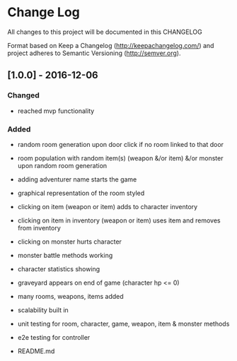 # Change Log
All changes to this project will be documented in this CHANGELOG

Format based on Keep a Changelog (http://keepachangelog.com/)
and project adheres to Semantic Versioning (http://semver.org).


## [1.0.0] - 2016-12-06
### Changed
- reached mvp functionality

### Added
- random room generation upon door click if no room linked to that door
- room population with random item(s) (weapon &/or item) &/or monster upon random room generation
- adding adventurer name starts the game
- graphical representation of the room styled
- clicking on item (weapon or item) adds to character inventory
- clicking on item in inventory (weapon or item) uses item and removes from inventory
- clicking on monster hurts character
- monster battle methods working
- character statistics showing
- graveyard appears on end of game (character hp <= 0)
- many rooms, weapons, items added

- scalability built in

- unit testing for room, character, game, weapon, item & monster methods
- e2e testing for controller
- README.md
